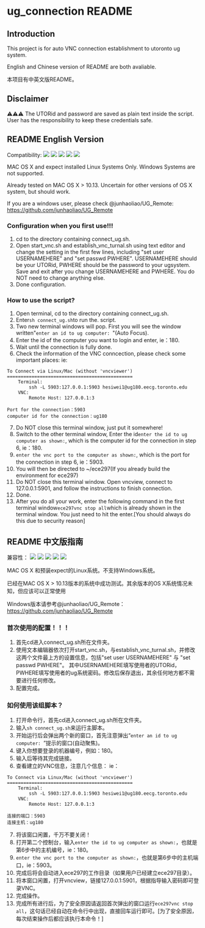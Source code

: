 # ug_connection README

## Introduction
This project is for auto VNC connection establishment to utoronto ug system.


English and Chinese version of README are both avaliable. 

本项目有中英文版README。

## Disclaimer
⚠️⚠️⚠️ The UTORid and password are saved as plain text inside the script. User has the responsibility to keep these credentials safe.

## README English Version
Compatibility:
![](https://img.shields.io/badge/OS%20X-10.15-brightgreen.svg)
![](https://img.shields.io/badge/OS%20X-10.14-brightgreen.svg)
![](https://img.shields.io/badge/OS%20X-10.13-brightgreen.svg)
![](https://img.shields.io/badge/Script-sh-blue.svg)
![](https://img.shields.io/badge/License-MIT-blue.svg)

MAC OS X and expect installed Linux Systems Only. Windows Systems are not supported.

Already tested on MAC OS X > 10.13. Uncertain for other versions of OS X system, but should work.

If you are a windows user, please check @junhaoliao/UG_Remote:
https://github.com/junhaoliao/UG_Remote

### Configuration when you first use!!!
1. cd to the directory containing connect_ug.sh.
2. Open start_vnc.sh and establish_vnc_turnal.sh using text editor and change the setting in the first few lines, including "set user USERNAMEHERE" and "set passwd PWHERE". USERNAMEHERE should be your UTORid, PWHERE should be the password to your ugsystem. Save and exit after you change USERNAMEHERE and PWHERE. You do NOT need to change anything else.
3. Done configuration.

### How to use the script?
1. Open terminal, cd to the directory containing connect_ug.sh.
2. Enter```sh connect_ug.sh```to run the. script.
3. Two new terminal windows will pop. First you will see the window written"```enter an id to ug computer: ```"(Auto Focus).
4. Enter the id of the computer you want to login and enter, ie：180.
5. Wait until the connection is fully done.
6. Check the information of the VNC conncection, please check some important places:
ie:
```
To Connect via Linux/Mac (without 'vncviewer')
==============================================
	Terminal:
		ssh -L 5903:127.0.0.1:5903 hesiwei1@ug180.eecg.toronto.edu 
	VNC:
		Remote Host: 127.0.0.1:3

Port for the connection：5903
computer id for the connection：ug180
```
7. Do NOT close this terminal window, just put it somewhere!
8. Switch to the other terminal window, Enter the id```enter the id to ug computer as shown:```, which is the computer id for the connection in step 6, ie：180.
9. ```enter the vnc port to the computer as shown:```, which is the port for the connection in step 6, ie：5903.
10. You will then be directed to ~/ece297(If you already build the environment for ece297)
11. Do NOT close this terminal window. Open vncview, connect to 127.0.0.1:5901, and follow the instructions to finish connection.
12. Done.
13. After you do all your work, enter the following command in the first terminal window```ece297vnc stop all```which is already shown in the terminal window. You just need to hit the enter.[You should always do this due to security reason]


## README 中文版指南

兼容性：
![](https://img.shields.io/badge/OS%20X-10.15-brightgreen.svg)
![](https://img.shields.io/badge/OS%20X-10.14-brightgreen.svg)
![](https://img.shields.io/badge/OS%20X-10.13-brightgreen.svg)
![](https://img.shields.io/badge/Script-sh-blue.svg)
![](https://img.shields.io/badge/License-MIT-blue.svg)

MAC OS X 和预装expect的Linux系统。不支持Windows系统。

已经在MAC OS X > 10.13版本的系统中成功测试。其余版本的OS X系统情况未知，但应该可以正常使用

Windows版本请参考@junhaoliao/UG_Remote：
https://github.com/junhaoliao/UG_Remote

### 首次使用的配置！！！
1. 首先cd进入connect_ug.sh所在文件夹。
2. 使用文本编辑器依次打开start_vnc.sh，与establish_vnc_turnal.sh，并修改这两个文件最上方的设置信息，包括"set user USERNAMEHERE" 与 "set passwd PWHERE"。 其中USERNAMEHERE填写使用者的UTORid， PWHERE填写使用者的ug系统密码。修改后保存退出，其余任何地方都不需要进行任何修改。
3. 配置完成。

### 如何使用该组脚本？
1. 打开命令行，首先cd进入connect_ug.sh所在文件夹。
2. 输入```sh connect_ug.sh```来运行主脚本。
3. 开始运行后会弹出两个新的窗口，首先注意弹出“```enter an id to ug computer: ```”提示的窗口(自动聚焦)。
4. 键入你想要登录的机器编号，例如：180。
5. 输入后等待其完成链接。
6. 查看建立的VNC信息，注意几个信息：
ie：
```
To Connect via Linux/Mac (without 'vncviewer')
==============================================
	Terminal:
		ssh -L 5903:127.0.0.1:5903 hesiwei1@ug180.eecg.toronto.edu 
	VNC:
		Remote Host: 127.0.0.1:3

连接的端口：5903
连接主机：ug180
```
7. 将该窗口闲置，千万不要关闭！
8. 打开第二个控制台，输入```enter the id to ug computer as shown:```，也就是第6步中的主机编号，ie：180。
9. ```enter the vnc port to the computer as shown:```，也就是第6步中的主机端口，ie：5903。
10. 完成后将会自动进入ece297的工作目录（如果用户已经建立ece297目录）。
11. 将本窗口闲置，打开vncview，链接127.0.0.1:5901，根据指导输入密码即可登录VNC。
12. 完成操作。
13. 完成所有进行后，为了安全原因请返回首次弹出的窗口运行```ece297vnc stop all```，这句话已经自动在命令行中出现，直接回车运行即可。[为了安全原因，每次结束操作后都应该执行本命令！]
